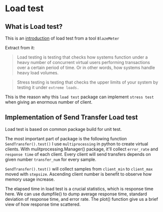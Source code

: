 # Load test 
## What is Load test?
This is an [introduction](https://www.blazemeter.com/blog/performance-testing-vs-load-testing-vs-stress-testing/?utm_source=blog&utm_medium=BM_blog&utm_campaign=why-load-testing-is-important) of load test from a tool `BlazeMeter`

Extract from it:

> Load testing is testing that checks how systems function under a heavy number of concurrent virtual users performing transactions over a certain period of time. Or in other words, how systems handle heavy load volumes. 

> Stress testing is testing that checks the upper limits of your system by testing it under `extreme loads.`

This is the reason why this `load test` package can implement `stress test` when giving an enormous number of client.

## Implementation of Send Transfer Load test
Load test is based on common package build for unit test.

The most important part of package is the following function `SendTransfer().test()`
I use `multiprocessing` in python to create virtual clients.
With mulitprocessing.Manager() package, it'll collect `error_rate` and `response time` of each client.
Every client will send transfers depends on given number `transfer_num` for every sample.

`SendTransfer().test()` will collect samples from `client_min` to `client_max` moved with `stepsize`.
Ascending client number is benefit to observe how memory usage increase.

The elapsed time in load test is a crucial statistics, which is response time here.
We can use dumpfile() to dump average response time, standard deviation of response time, and error rate.
The plot() function give us a brief view of how response time scattered.


